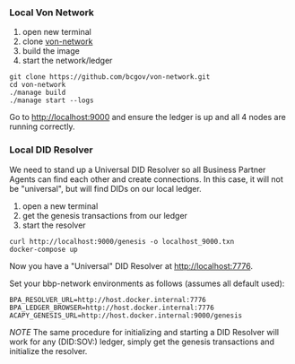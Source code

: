 ### Local Von Network

1. open new terminal
2. clone [von-network](https://github.com/bcgov/von-network.git)
3. build the image
4. start the network/ledger

```shell script
git clone https://github.com/bcgov/von-network.git
cd von-network
./manage build
./manage start --logs
```

Go to [http://localhost:9000](http://localhost:9000) and ensure the ledger is up and all 4 nodes are running correctly.

### Local DID Resolver
We need to stand up a Universal DID Resolver so all Business Partner Agents can find each other and create connections. In this case, it will not be "universal", but will find DIDs on our local ledger.

1. open a new terminal
2. get the genesis transactions from our ledger
3. start the resolver

```shell script
curl http://localhost:9000/genesis -o localhost_9000.txn
docker-compose up
```

Now you have a "Universal" DID Resolver at [http://localhost:7776](http://localhost:7776).

Set your bbp-network environments as follows (assumes all default used):

```
BPA_RESOLVER_URL=http://host.docker.internal:7776
BPA_LEDGER_BROWSER=http://host.docker.internal:7776
ACAPY_GENESIS_URL=http://host.docker.internal:9000/genesis
```

*NOTE* The same procedure for initializing and starting a DID Resolver will work for any (DID:SOV:) ledger, simply get the genesis transactions and initialize the resolver.
